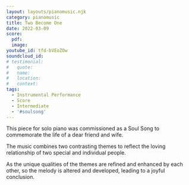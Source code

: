 ```yaml
---
layout: layouts/pianomusic.njk
category: pianomusic
title: Two Become One
date: 2022-03-09
score:
  pdf: 
  image: 
youtube_id: tfd-bVEoZOw
soundcloud_id:
# testimonial:
#   quote: 
#   name: 
#   location: 
#   context: 
tags:
  - Instrumental Performance
  - Score
  - Intermediate
  - '#soulsong'
---
```


This piece for solo piano was commissioned as a Soul Song to commemorate the life of a dear friend and wife.

The music combines two contrasting themes to reflect the loving relationship of two special and individual people.

As the unique qualities of the themes are refined and enhanced by each other, so the melody is altered and developed, leading to a joyful conclusion.